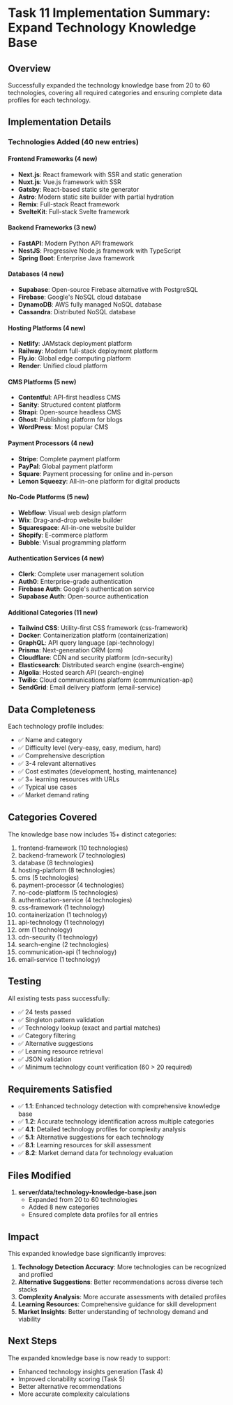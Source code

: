 # Task 11 Implementation Summary: Expand Technology Knowledge Base

## Overview
Successfully expanded the technology knowledge base from 20 to 60 technologies, covering all required categories and ensuring complete data profiles for each technology.

## Implementation Details

### Technologies Added (40 new entries)

#### Frontend Frameworks (4 new)
- **Next.js**: React framework with SSR and static generation
- **Nuxt.js**: Vue.js framework with SSR
- **Gatsby**: React-based static site generator
- **Astro**: Modern static site builder with partial hydration
- **Remix**: Full-stack React framework
- **SvelteKit**: Full-stack Svelte framework

#### Backend Frameworks (3 new)
- **FastAPI**: Modern Python API framework
- **NestJS**: Progressive Node.js framework with TypeScript
- **Spring Boot**: Enterprise Java framework

#### Databases (4 new)
- **Supabase**: Open-source Firebase alternative with PostgreSQL
- **Firebase**: Google's NoSQL cloud database
- **DynamoDB**: AWS fully managed NoSQL database
- **Cassandra**: Distributed NoSQL database

#### Hosting Platforms (4 new)
- **Netlify**: JAMstack deployment platform
- **Railway**: Modern full-stack deployment platform
- **Fly.io**: Global edge computing platform
- **Render**: Unified cloud platform

#### CMS Platforms (5 new)
- **Contentful**: API-first headless CMS
- **Sanity**: Structured content platform
- **Strapi**: Open-source headless CMS
- **Ghost**: Publishing platform for blogs
- **WordPress**: Most popular CMS

#### Payment Processors (4 new)
- **Stripe**: Complete payment platform
- **PayPal**: Global payment platform
- **Square**: Payment processing for online and in-person
- **Lemon Squeezy**: All-in-one platform for digital products

#### No-Code Platforms (5 new)
- **Webflow**: Visual web design platform
- **Wix**: Drag-and-drop website builder
- **Squarespace**: All-in-one website builder
- **Shopify**: E-commerce platform
- **Bubble**: Visual programming platform

#### Authentication Services (4 new)
- **Clerk**: Complete user management solution
- **Auth0**: Enterprise-grade authentication
- **Firebase Auth**: Google's authentication service
- **Supabase Auth**: Open-source authentication

#### Additional Categories (11 new)
- **Tailwind CSS**: Utility-first CSS framework (css-framework)
- **Docker**: Containerization platform (containerization)
- **GraphQL**: API query language (api-technology)
- **Prisma**: Next-generation ORM (orm)
- **Cloudflare**: CDN and security platform (cdn-security)
- **Elasticsearch**: Distributed search engine (search-engine)
- **Algolia**: Hosted search API (search-engine)
- **Twilio**: Cloud communications platform (communication-api)
- **SendGrid**: Email delivery platform (email-service)

## Data Completeness

Each technology profile includes:
- ✅ Name and category
- ✅ Difficulty level (very-easy, easy, medium, hard)
- ✅ Comprehensive description
- ✅ 3-4 relevant alternatives
- ✅ Cost estimates (development, hosting, maintenance)
- ✅ 3+ learning resources with URLs
- ✅ Typical use cases
- ✅ Market demand rating

## Categories Covered

The knowledge base now includes 15+ distinct categories:
1. frontend-framework (10 technologies)
2. backend-framework (7 technologies)
3. database (8 technologies)
4. hosting-platform (8 technologies)
5. cms (5 technologies)
6. payment-processor (4 technologies)
7. no-code-platform (5 technologies)
8. authentication-service (4 technologies)
9. css-framework (1 technology)
10. containerization (1 technology)
11. api-technology (1 technology)
12. orm (1 technology)
13. cdn-security (1 technology)
14. search-engine (2 technologies)
15. communication-api (1 technology)
16. email-service (1 technology)

## Testing

All existing tests pass successfully:
- ✅ 24 tests passed
- ✅ Singleton pattern validation
- ✅ Technology lookup (exact and partial matches)
- ✅ Category filtering
- ✅ Alternative suggestions
- ✅ Learning resource retrieval
- ✅ JSON validation
- ✅ Minimum technology count verification (60 > 20 required)

## Requirements Satisfied

- ✅ **1.1**: Enhanced technology detection with comprehensive knowledge base
- ✅ **1.2**: Accurate technology identification across multiple categories
- ✅ **4.1**: Detailed technology profiles for complexity analysis
- ✅ **5.1**: Alternative suggestions for each technology
- ✅ **8.1**: Learning resources for skill assessment
- ✅ **8.2**: Market demand data for technology evaluation

## Files Modified

1. **server/data/technology-knowledge-base.json**
   - Expanded from 20 to 60 technologies
   - Added 8 new categories
   - Ensured complete data profiles for all entries

## Impact

This expanded knowledge base significantly improves:
1. **Technology Detection Accuracy**: More technologies can be recognized and profiled
2. **Alternative Suggestions**: Better recommendations across diverse tech stacks
3. **Complexity Analysis**: More accurate assessments with detailed profiles
4. **Learning Resources**: Comprehensive guidance for skill development
5. **Market Insights**: Better understanding of technology demand and viability

## Next Steps

The expanded knowledge base is now ready to support:
- Enhanced technology insights generation (Task 4)
- Improved clonability scoring (Task 5)
- Better alternative recommendations
- More accurate complexity calculations
